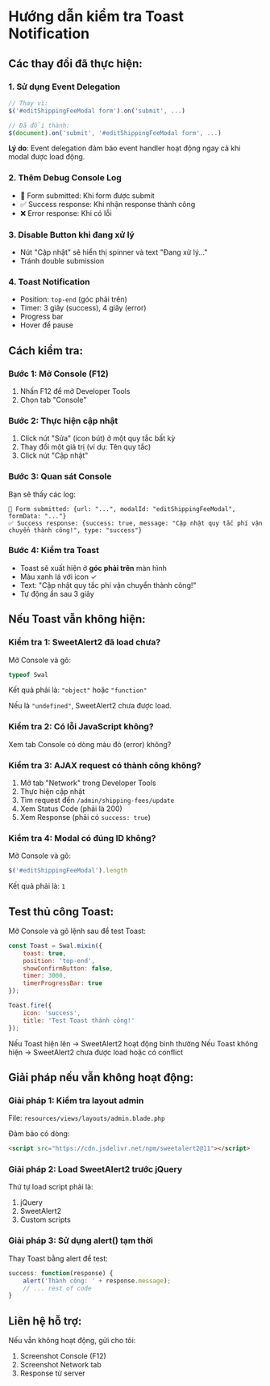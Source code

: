# Hướng dẫn kiểm tra Toast Notification

## Các thay đổi đã thực hiện:

### 1. Sử dụng Event Delegation
```javascript
// Thay vì:
$('#editShippingFeeModal form').on('submit', ...)

// Đã đổi thành:
$(document).on('submit', '#editShippingFeeModal form', ...)
```
**Lý do**: Event delegation đảm bảo event handler hoạt động ngay cả khi modal được load động.

### 2. Thêm Debug Console Log
- 🚀 Form submitted: Khi form được submit
- ✅ Success response: Khi nhận response thành công
- ❌ Error response: Khi có lỗi

### 3. Disable Button khi đang xử lý
- Nút "Cập nhật" sẽ hiển thị spinner và text "Đang xử lý..."
- Tránh double submission

### 4. Toast Notification
- Position: `top-end` (góc phải trên)
- Timer: 3 giây (success), 4 giây (error)
- Progress bar
- Hover để pause

## Cách kiểm tra:

### Bước 1: Mở Console (F12)
1. Nhấn F12 để mở Developer Tools
2. Chọn tab "Console"

### Bước 2: Thực hiện cập nhật
1. Click nút "Sửa" (icon bút) ở một quy tắc bất kỳ
2. Thay đổi một giá trị (ví dụ: Tên quy tắc)
3. Click nút "Cập nhật"

### Bước 3: Quan sát Console
Bạn sẽ thấy các log:
```
🚀 Form submitted: {url: "...", modalId: "editShippingFeeModal", formData: "..."}
✅ Success response: {success: true, message: "Cập nhật quy tắc phí vận chuyển thành công!", type: "success"}
```

### Bước 4: Kiểm tra Toast
- Toast sẽ xuất hiện ở **góc phải trên** màn hình
- Màu xanh lá với icon ✓
- Text: "Cập nhật quy tắc phí vận chuyển thành công!"
- Tự động ẩn sau 3 giây

## Nếu Toast vẫn không hiện:

### Kiểm tra 1: SweetAlert2 đã load chưa?
Mở Console và gõ:
```javascript
typeof Swal
```
Kết quả phải là: `"object"` hoặc `"function"`

Nếu là `"undefined"`, SweetAlert2 chưa được load.

### Kiểm tra 2: Có lỗi JavaScript không?
Xem tab Console có dòng màu đỏ (error) không?

### Kiểm tra 3: AJAX request có thành công không?
1. Mở tab "Network" trong Developer Tools
2. Thực hiện cập nhật
3. Tìm request đến `/admin/shipping-fees/update`
4. Xem Status Code (phải là 200)
5. Xem Response (phải có `success: true`)

### Kiểm tra 4: Modal có đúng ID không?
Mở Console và gõ:
```javascript
$('#editShippingFeeModal').length
```
Kết quả phải là: `1`

## Test thủ công Toast:

Mở Console và gõ lệnh sau để test Toast:
```javascript
const Toast = Swal.mixin({
    toast: true,
    position: 'top-end',
    showConfirmButton: false,
    timer: 3000,
    timerProgressBar: true
});

Toast.fire({
    icon: 'success',
    title: 'Test Toast thành công!'
});
```

Nếu Toast hiện lên → SweetAlert2 hoạt động bình thường
Nếu Toast không hiện → SweetAlert2 chưa được load hoặc có conflict

## Giải pháp nếu vẫn không hoạt động:

### Giải pháp 1: Kiểm tra layout admin
File: `resources/views/layouts/admin.blade.php`

Đảm bảo có dòng:
```html
<script src="https://cdn.jsdelivr.net/npm/sweetalert2@11"></script>
```

### Giải pháp 2: Load SweetAlert2 trước jQuery
Thứ tự load script phải là:
1. jQuery
2. SweetAlert2
3. Custom scripts

### Giải pháp 3: Sử dụng alert() tạm thời
Thay Toast bằng alert để test:
```javascript
success: function(response) {
    alert('Thành công: ' + response.message);
    // ... rest of code
}
```

## Liên hệ hỗ trợ:

Nếu vẫn không hoạt động, gửi cho tôi:
1. Screenshot Console (F12)
2. Screenshot Network tab
3. Response từ server
